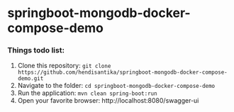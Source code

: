 # springboot-mongodb-docker-compose-demo

### Things todo list:

1. Clone this repository: `git clone https://github.com/hendisantika/springboot-mongodb-docker-compose-demo.git`
2. Navigate to the folder: `cd springboot-mongodb-docker-compose-demo`
3. Run the application: `mvn clean spring-boot:run`
4. Open your favorite browser: http://localhost:8080/swagger-ui
